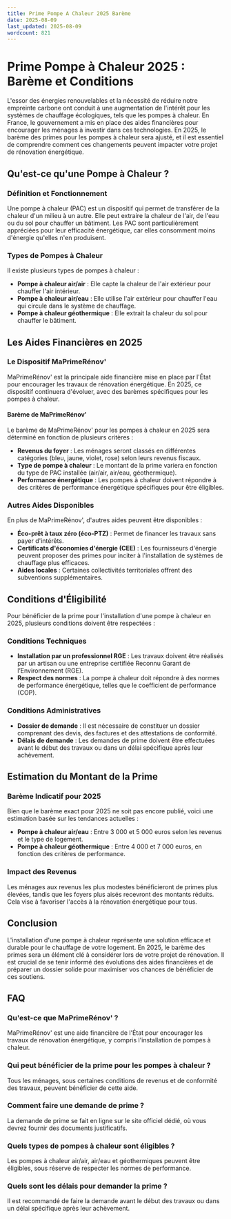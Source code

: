 ```yaml
---
title: Prime Pompe A Chaleur 2025 Barème
date: 2025-08-09
last_updated: 2025-08-09
wordcount: 821
---
```


# Prime Pompe à Chaleur 2025 : Barème et Conditions

L'essor des énergies renouvelables et la nécessité de réduire notre empreinte carbone ont conduit à une augmentation de l'intérêt pour les systèmes de chauffage écologiques, tels que les pompes à chaleur. En France, le gouvernement a mis en place des aides financières pour encourager les ménages à investir dans ces technologies. En 2025, le barème des primes pour les pompes à chaleur sera ajusté, et il est essentiel de comprendre comment ces changements peuvent impacter votre projet de rénovation énergétique.

## Qu'est-ce qu'une Pompe à Chaleur ?

### Définition et Fonctionnement

Une pompe à chaleur (PAC) est un dispositif qui permet de transférer de la chaleur d'un milieu à un autre. Elle peut extraire la chaleur de l'air, de l'eau ou du sol pour chauffer un bâtiment. Les PAC sont particulièrement appréciées pour leur efficacité énergétique, car elles consomment moins d'énergie qu'elles n'en produisent.

### Types de Pompes à Chaleur

Il existe plusieurs types de pompes à chaleur :

- **Pompe à chaleur air/air** : Elle capte la chaleur de l'air extérieur pour chauffer l'air intérieur.
- **Pompe à chaleur air/eau** : Elle utilise l'air extérieur pour chauffer l'eau qui circule dans le système de chauffage.
- **Pompe à chaleur géothermique** : Elle extrait la chaleur du sol pour chauffer le bâtiment.

## Les Aides Financières en 2025

### Le Dispositif MaPrimeRénov'

MaPrimeRénov' est la principale aide financière mise en place par l'État pour encourager les travaux de rénovation énergétique. En 2025, ce dispositif continuera d'évoluer, avec des barèmes spécifiques pour les pompes à chaleur.

#### Barème de MaPrimeRénov'

Le barème de MaPrimeRénov' pour les pompes à chaleur en 2025 sera déterminé en fonction de plusieurs critères :

- **Revenus du foyer** : Les ménages seront classés en différentes catégories (bleu, jaune, violet, rose) selon leurs revenus fiscaux.
- **Type de pompe à chaleur** : Le montant de la prime variera en fonction du type de PAC installée (air/air, air/eau, géothermique).
- **Performance énergétique** : Les pompes à chaleur doivent répondre à des critères de performance énergétique spécifiques pour être éligibles.

### Autres Aides Disponibles

En plus de MaPrimeRénov', d'autres aides peuvent être disponibles :

- **Éco-prêt à taux zéro (éco-PTZ)** : Permet de financer les travaux sans payer d'intérêts.
- **Certificats d'économies d'énergie (CEE)** : Les fournisseurs d'énergie peuvent proposer des primes pour inciter à l'installation de systèmes de chauffage plus efficaces.
- **Aides locales** : Certaines collectivités territoriales offrent des subventions supplémentaires.

## Conditions d'Éligibilité

Pour bénéficier de la prime pour l'installation d'une pompe à chaleur en 2025, plusieurs conditions doivent être respectées :

### Conditions Techniques

- **Installation par un professionnel RGE** : Les travaux doivent être réalisés par un artisan ou une entreprise certifiée Reconnu Garant de l’Environnement (RGE).
- **Respect des normes** : La pompe à chaleur doit répondre à des normes de performance énergétique, telles que le coefficient de performance (COP).

### Conditions Administratives

- **Dossier de demande** : Il est nécessaire de constituer un dossier comprenant des devis, des factures et des attestations de conformité.
- **Délais de demande** : Les demandes de prime doivent être effectuées avant le début des travaux ou dans un délai spécifique après leur achèvement.

## Estimation du Montant de la Prime

### Barème Indicatif pour 2025

Bien que le barème exact pour 2025 ne soit pas encore publié, voici une estimation basée sur les tendances actuelles :

- **Pompe à chaleur air/eau** : Entre 3 000 et 5 000 euros selon les revenus et le type de logement.
- **Pompe à chaleur géothermique** : Entre 4 000 et 7 000 euros, en fonction des critères de performance.

### Impact des Revenus

Les ménages aux revenus les plus modestes bénéficieront de primes plus élevées, tandis que les foyers plus aisés recevront des montants réduits. Cela vise à favoriser l'accès à la rénovation énergétique pour tous.

## Conclusion

L'installation d'une pompe à chaleur représente une solution efficace et durable pour le chauffage de votre logement. En 2025, le barème des primes sera un élément clé à considérer lors de votre projet de rénovation. Il est crucial de se tenir informé des évolutions des aides financières et de préparer un dossier solide pour maximiser vos chances de bénéficier de ces soutiens.

## FAQ

### Qu'est-ce que MaPrimeRénov' ?

MaPrimeRénov' est une aide financière de l'État pour encourager les travaux de rénovation énergétique, y compris l'installation de pompes à chaleur.

### Qui peut bénéficier de la prime pour les pompes à chaleur ?

Tous les ménages, sous certaines conditions de revenus et de conformité des travaux, peuvent bénéficier de cette aide.

### Comment faire une demande de prime ?

La demande de prime se fait en ligne sur le site officiel dédié, où vous devrez fournir des documents justificatifs.

### Quels types de pompes à chaleur sont éligibles ?

Les pompes à chaleur air/air, air/eau et géothermiques peuvent être éligibles, sous réserve de respecter les normes de performance.

### Quels sont les délais pour demander la prime ?

Il est recommandé de faire la demande avant le début des travaux ou dans un délai spécifique après leur achèvement.